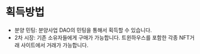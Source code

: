 # 획득방법

* 분양 민팅: 분양사업 DAO의 민팅을 통해서 획득할 수 있습니다.
* 2차 시장: 기존 소유자들에게 구매가 가능합니다. 트윈하우스를 포함한 각종 NFT거래 사이트에서 거래가 가능합니다.
